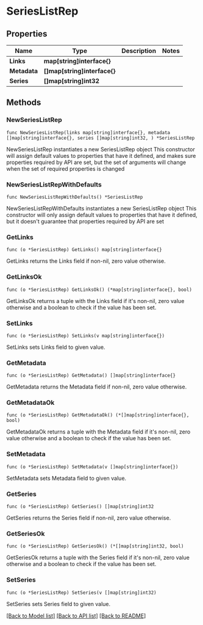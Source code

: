 # SeriesListRep

## Properties

Name | Type | Description | Notes
------------ | ------------- | ------------- | -------------
**Links** | **map[string]interface{}** |  | 
**Metadata** | **[]map[string]interface{}** |  | 
**Series** | **[]map[string]int32** |  | 

## Methods

### NewSeriesListRep

`func NewSeriesListRep(links map[string]interface{}, metadata []map[string]interface{}, series []map[string]int32, ) *SeriesListRep`

NewSeriesListRep instantiates a new SeriesListRep object
This constructor will assign default values to properties that have it defined,
and makes sure properties required by API are set, but the set of arguments
will change when the set of required properties is changed

### NewSeriesListRepWithDefaults

`func NewSeriesListRepWithDefaults() *SeriesListRep`

NewSeriesListRepWithDefaults instantiates a new SeriesListRep object
This constructor will only assign default values to properties that have it defined,
but it doesn't guarantee that properties required by API are set

### GetLinks

`func (o *SeriesListRep) GetLinks() map[string]interface{}`

GetLinks returns the Links field if non-nil, zero value otherwise.

### GetLinksOk

`func (o *SeriesListRep) GetLinksOk() (*map[string]interface{}, bool)`

GetLinksOk returns a tuple with the Links field if it's non-nil, zero value otherwise
and a boolean to check if the value has been set.

### SetLinks

`func (o *SeriesListRep) SetLinks(v map[string]interface{})`

SetLinks sets Links field to given value.


### GetMetadata

`func (o *SeriesListRep) GetMetadata() []map[string]interface{}`

GetMetadata returns the Metadata field if non-nil, zero value otherwise.

### GetMetadataOk

`func (o *SeriesListRep) GetMetadataOk() (*[]map[string]interface{}, bool)`

GetMetadataOk returns a tuple with the Metadata field if it's non-nil, zero value otherwise
and a boolean to check if the value has been set.

### SetMetadata

`func (o *SeriesListRep) SetMetadata(v []map[string]interface{})`

SetMetadata sets Metadata field to given value.


### GetSeries

`func (o *SeriesListRep) GetSeries() []map[string]int32`

GetSeries returns the Series field if non-nil, zero value otherwise.

### GetSeriesOk

`func (o *SeriesListRep) GetSeriesOk() (*[]map[string]int32, bool)`

GetSeriesOk returns a tuple with the Series field if it's non-nil, zero value otherwise
and a boolean to check if the value has been set.

### SetSeries

`func (o *SeriesListRep) SetSeries(v []map[string]int32)`

SetSeries sets Series field to given value.



[[Back to Model list]](../README.md#documentation-for-models) [[Back to API list]](../README.md#documentation-for-api-endpoints) [[Back to README]](../README.md)


